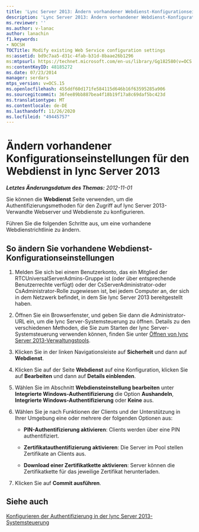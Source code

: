 ```yaml
---
title: 'Lync Server 2013: Ändern vorhandener Webdienst-Konfigurationseinstellungen'
description: 'Lync Server 2013: Ändern vorhandener Webdienst-Konfigurationseinstellungen'
ms.reviewer: ''
ms.author: v-lanac
author: lanachin
f1.keywords:
- NOCSH
TOCTitle: Modify existing Web Service configuration settings
ms:assetid: bd9c7aa5-d31c-4fab-b31d-8baae26b1296
ms:mtpsurl: https://technet.microsoft.com/en-us/library/Gg182580(v=OCS.15)
ms:contentKeyID: 48185272
ms.date: 07/23/2014
manager: serdars
mtps_version: v=OCS.15
ms.openlocfilehash: 455ddf60d171fe584115d646b16f63595285a906
ms.sourcegitcommit: 36fee89bb887bea4f18b19f17a8c69daf5bc423d
ms.translationtype: MT
ms.contentlocale: de-DE
ms.lasthandoff: 11/26/2020
ms.locfileid: "49445757"
---
```

# <a name="modify-existing-web-service-configuration-settings-in-lync-server-2013"></a>Ändern vorhandener Konfigurationseinstellungen für den Webdienst in lync Server 2013

<div data-xmlns="http://www.w3.org/1999/xhtml">

<div class="topic" data-xmlns="http://www.w3.org/1999/xhtml" data-msxsl="urn:schemas-microsoft-com:xslt" data-cs="https://msdn.microsoft.com/">

<div data-asp="https://msdn2.microsoft.com/asp">



</div>

<div id="mainSection">

<div id="mainBody">

<span> </span>

_**Letztes Änderungsdatum des Themas:** 2012-11-01_

Sie können die **Webdienst** Seite verwenden, um die Authentifizierungsmethoden für den Zugriff auf lync Server 2013-Verwandte Webserver und Webdienste zu konfigurieren.

Führen Sie die folgenden Schritte aus, um eine vorhandene Webdienstrichtlinie zu ändern.

<div>

## <a name="to-modify-existing-web-service-configuration-settings"></a>So ändern Sie vorhandene Webdienst-Konfigurationseinstellungen

1.  Melden Sie sich bei einem Benutzerkonto, das ein Mitglied der RTCUniversalServerAdmins-Gruppe ist (oder über entsprechende Benutzerrechte verfügt) oder der CsServerAdministrator-oder CsAdministrator-Rolle zugewiesen ist, bei jedem Computer an, der sich in dem Netzwerk befindet, in dem Sie lync Server 2013 bereitgestellt haben.

2.  Öffnen Sie ein Browserfenster, und geben Sie dann die Administrator-URL ein, um die lync Server-Systemsteuerung zu öffnen. Details zu den verschiedenen Methoden, die Sie zum Starten der lync Server-Systemsteuerung verwenden können, finden Sie unter [Öffnen von lync Server 2013-Verwaltungstools](lync-server-2013-open-lync-server-administrative-tools.md).

3.  Klicken Sie in der linken Navigationsleiste auf **Sicherheit** und dann auf **Webdienst**.

4.  Klicken Sie auf der Seite **Webdienst** auf eine Konfiguration, klicken Sie auf **Bearbeiten** und dann auf **Details einblenden**.

5.  Wählen Sie im Abschnitt **Webdiensteinstellung bearbeiten** unter **Integrierte Windows-Authentifizierung** die Option **Aushandeln**, **Integrierte Windows-Authentifizierung** oder **Keine** aus.

6.  Wählen Sie je nach Funktionen der Clients und der Unterstützung in Ihrer Umgebung eine oder mehrere der folgenden Optionen aus:
    
      - **PIN-Authentifizierung aktivieren**: Clients werden über eine PIN authentifiziert.
    
      - **Zertifikatauthentifizierung aktivieren**: Die Server im Pool stellen Zertifikate an Clients aus.
    
      - **Download einer Zertifikatkette aktivieren**: Server können die Zertifikatkette für das jeweilige Zertifikat herunterladen.

7.  Klicken Sie auf **Commit ausführen**.

</div>

<div>

## <a name="see-also"></a>Siehe auch


[Konfigurieren der Authentifizierung in der lync Server 2013-Systemsteuerung](lync-server-2013-configuring-authentication-in-the-lync-server-control-panel.md)  
  

</div>

</div>

<span> </span>

</div>

</div>

</div>

